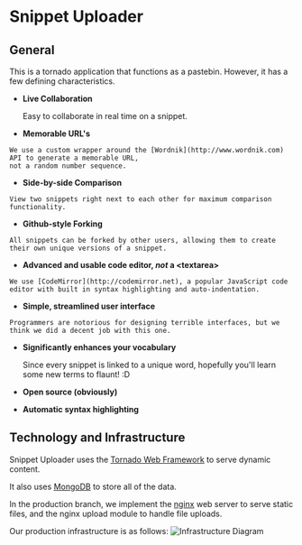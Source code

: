 Snippet Uploader
=================

General
-------

This is a tornado application that functions as a pastebin.
However, it has a few defining characteristics.

*	 <b>Live Collaboration</b>

	 Easy to collaborate in real time on a snippet.

*	 <b>Memorable URL's</b>
	 
    We use a custom wrapper around the [Wordnik](http://www.wordnik.com) API to generate a memorable URL, 
    not a random number sequence.

*	 <b>Side-by-side Comparison</b>
	 
 	View two snippets right next to each other for maximum comparison functionality.

*	 <b>Github-style Forking</b>
	 
    All snippets can be forked by other users, allowing them to create their own unique versions of a snippet.

*	 <b>Advanced and usable code editor, _not_ a &lt;textarea&gt;</b>
	 
    We use [CodeMirror](http://codemirror.net), a popular JavaScript code editor with built in syntax highlighting and auto-indentation.
*	 <b>Simple, streamlined user interface</b>

    Programmers are notorious for designing terrible interfaces, but we think we did a decent job with this one.
*	<b>Significantly enhances your vocabulary</b>

    Since every snippet is linked to a unique word, hopefully you'll learn some new terms to flaunt! :D

*	 <b>Open source (obviously)</b>
*	 <b>Automatic syntax highlighting</b>



Technology and Infrastructure
-----------
Snippet Uploader uses the [Tornado Web Framework](http://www.tornadoweb.org) to serve dynamic content.

It also uses [MongoDB](http://www.mongodb.org) to store all of the data.

In the production branch, we implement the [nginx](http://nginx.org) web server to serve static files, and the nginx upload module to handle file uploads.

Our production infrastructure is as follows:
![Infrastructure Diagram](https://github.com/hunterlang/snipit/raw/production/static/img/diagram2.png)